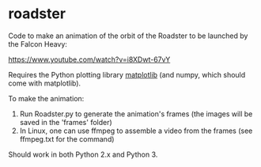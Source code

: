 # roadster
Code to make an animation of the orbit of the Roadster to be launched by the Falcon Heavy:

https://www.youtube.com/watch?v=i8XDwt-67vY

Requires the Python plotting library [matplotlib](https://matplotlib.org/users/installing.html) (and numpy, which should come with matplotlib).

To make the animation:

1) Run Roadster.py to generate the animation's frames (the images will be saved in the 'frames' folder)
2) In Linux, one can use ffmpeg to assemble a video from the frames (see ffmpeg.txt for the command)

Should work in both Python 2.x and Python 3.



